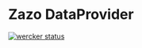 Zazo DataProvider
===========

[![wercker status](https://app.wercker.com/status/2dcae06105b28d313d1724a8fa47e56d/m "wercker status")](https://app.wercker.com/project/bykey/2dcae06105b28d313d1724a8fa47e56d)
